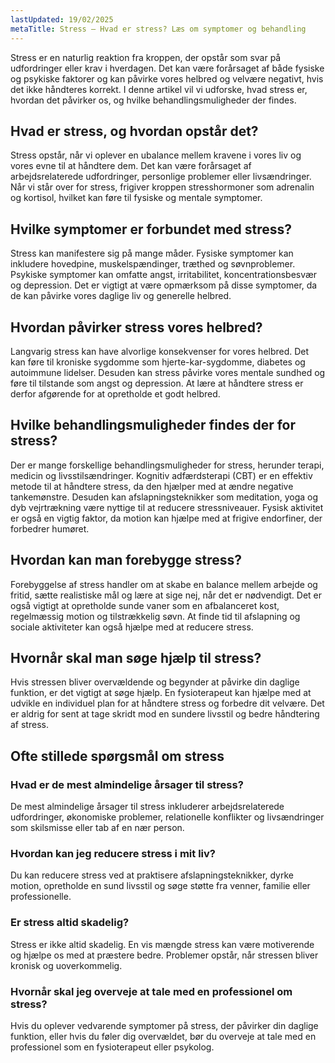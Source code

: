 ```yaml
---
lastUpdated: 19/02/2025
metaTitle: Stress – Hvad er stress? Læs om symptomer og behandling
---
```


Stress er en naturlig reaktion fra kroppen, der opstår som svar på udfordringer eller krav i hverdagen. Det kan være forårsaget af både fysiske og psykiske faktorer og kan påvirke vores helbred og velvære negativt, hvis det ikke håndteres korrekt. I denne artikel vil vi udforske, hvad stress er, hvordan det påvirker os, og hvilke behandlingsmuligheder der findes.

## Hvad er stress, og hvordan opstår det?

Stress opstår, når vi oplever en ubalance mellem kravene i vores liv og vores evne til at håndtere dem. Det kan være forårsaget af arbejdsrelaterede udfordringer, personlige problemer eller livsændringer. Når vi står over for stress, frigiver kroppen stresshormoner som adrenalin og kortisol, hvilket kan føre til fysiske og mentale symptomer.

## Hvilke symptomer er forbundet med stress?

Stress kan manifestere sig på mange måder. Fysiske symptomer kan inkludere hovedpine, muskelspændinger, træthed og søvnproblemer. Psykiske symptomer kan omfatte angst, irritabilitet, koncentrationsbesvær og depression. Det er vigtigt at være opmærksom på disse symptomer, da de kan påvirke vores daglige liv og generelle helbred.

## Hvordan påvirker stress vores helbred?

Langvarig stress kan have alvorlige konsekvenser for vores helbred. Det kan føre til kroniske sygdomme som hjerte-kar-sygdomme, diabetes og autoimmune lidelser. Desuden kan stress påvirke vores mentale sundhed og føre til tilstande som angst og depression. At lære at håndtere stress er derfor afgørende for at opretholde et godt helbred.

## Hvilke behandlingsmuligheder findes der for stress?

Der er mange forskellige behandlingsmuligheder for stress, herunder terapi, medicin og livsstilsændringer. Kognitiv adfærdsterapi (CBT) er en effektiv metode til at håndtere stress, da den hjælper med at ændre negative tankemønstre. Desuden kan afslapningsteknikker som meditation, yoga og dyb vejrtrækning være nyttige til at reducere stressniveauer. Fysisk aktivitet er også en vigtig faktor, da motion kan hjælpe med at frigive endorfiner, der forbedrer humøret.

## Hvordan kan man forebygge stress?

Forebyggelse af stress handler om at skabe en balance mellem arbejde og fritid, sætte realistiske mål og lære at sige nej, når det er nødvendigt. Det er også vigtigt at opretholde sunde vaner som en afbalanceret kost, regelmæssig motion og tilstrækkelig søvn. At finde tid til afslapning og sociale aktiviteter kan også hjælpe med at reducere stress.

## Hvornår skal man søge hjælp til stress?

Hvis stressen bliver overvældende og begynder at påvirke din daglige funktion, er det vigtigt at søge hjælp. En fysioterapeut kan hjælpe med at udvikle en individuel plan for at håndtere stress og forbedre dit velvære. Det er aldrig for sent at tage skridt mod en sundere livsstil og bedre håndtering af stress.

## Ofte stillede spørgsmål om stress

### Hvad er de mest almindelige årsager til stress?

De mest almindelige årsager til stress inkluderer arbejdsrelaterede udfordringer, økonomiske problemer, relationelle konflikter og livsændringer som skilsmisse eller tab af en nær person.

### Hvordan kan jeg reducere stress i mit liv?

Du kan reducere stress ved at praktisere afslapningsteknikker, dyrke motion, opretholde en sund livsstil og søge støtte fra venner, familie eller professionelle.

### Er stress altid skadelig?

Stress er ikke altid skadelig. En vis mængde stress kan være motiverende og hjælpe os med at præstere bedre. Problemer opstår, når stressen bliver kronisk og uoverkommelig.

### Hvornår skal jeg overveje at tale med en professionel om stress?

Hvis du oplever vedvarende symptomer på stress, der påvirker din daglige funktion, eller hvis du føler dig overvældet, bør du overveje at tale med en professionel som en fysioterapeut eller psykolog.
